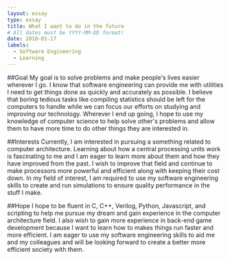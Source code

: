 ```yaml
---
layout: essay
type: essay
title: What I want to do in the future
# All dates must be YYYY-MM-DD format!
date: 2018-01-17
labels:
  - Software Engineering
  - Learning
---
```


##Goal
My goal is to solve problems and make people's lives easier wherever I go. I know that software engineering can provide me with utilities I need to get things done as quickly and accurately as possible. I believe that boring tedious tasks like compiling statistics should be left for the computers to handle while we can focus our efforts on studying and improving our technology. Wherever I end up going, I hope to use my knowledge of computer science to help solve other's problems and allow them to have more time to do other things they are interested in. 

##Interests
Currently, I am interested in pursuing a something related to computer architecture. Learning about how a central processing units work is fascinating to me and I am eager to learn more about them and how they have improved from the past. I wish to improve that field and continue to make processors more powerful and efficient along with keeping their cost down. In my field of interest, I am required to use my software engineering skills to create and run simulations to ensure quality performance in the stuff I make. 

##Hope
I hope to be fluent in C, C++, Verilog, Python, Javascript, and scripting to help me pursue my dream and gain experience in the computer architecture field. I also wish to gain more experience in back-end game development because I want to learn how to makes things run faster and more efficient. I am eager to use my software engineering skills to aid me and my colleagues and will be looking forward to create a better more efficient society with them. 
